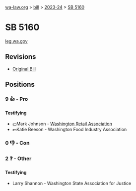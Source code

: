 [wa-law.org](/) > [bill](/bill/) > [2023-24](/bill/2023-24/) > [SB 5160](/bill/2023-24/sb/5160/)

# SB 5160
[leg.wa.gov](https://app.leg.wa.gov/billsummary?BillNumber=5160&Year=2023&Initiative=false)

## Revisions
* [Original Bill](1/)

## Positions
### 9 👍 - Pro
#### Testifying
* 💵Mark Johnson - [Washington Retail Association](/org/washington_retail_association/)
* 💵Katie Beeson - Washington Food Industry Association

### 0 👎 - Con

### 2 ❓ - Other
#### Testifying
* Larry  Shannon - Washington State Association for Justice
